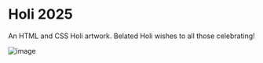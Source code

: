 # Holi 2025

An HTML and CSS Holi artwork. Belated Holi wishes to all those celebrating!

![image](https://github.com/user-attachments/assets/b800947e-d195-4085-8ffd-7dd3ef860b66)
